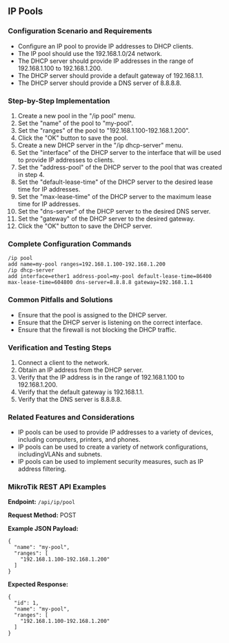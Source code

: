 ## IP Pools

### Configuration Scenario and Requirements

- Configure an IP pool to provide IP addresses to DHCP clients.
- The IP pool should use the 192.168.1.0/24 network.
- The DHCP server should provide IP addresses in the range of 192.168.1.100 to 192.168.1.200.
- The DHCP server should provide a default gateway of 192.168.1.1.
- The DHCP server should provide a DNS server of 8.8.8.8.

### Step-by-Step Implementation

1. Create a new pool in the "/ip pool" menu.
2. Set the "name" of the pool to "my-pool".
3. Set the "ranges" of the pool to "192.168.1.100-192.168.1.200".
4. Click the "OK" button to save the pool.
5. Create a new DHCP server in the "/ip dhcp-server" menu.
6. Set the "interface" of the DHCP server to the interface that will be used to provide IP addresses to clients.
7. Set the "address-pool" of the DHCP server to the pool that was created in step 4.
8. Set the "default-lease-time" of the DHCP server to the desired lease time for IP addresses.
9. Set the "max-lease-time" of the DHCP server to the maximum lease time for IP addresses.
10. Set the "dns-server" of the DHCP server to the desired DNS server.
11. Set the "gateway" of the DHCP server to the desired gateway.
12. Click the "OK" button to save the DHCP server.

### Complete Configuration Commands

```
/ip pool
add name=my-pool ranges=192.168.1.100-192.168.1.200
/ip dhcp-server
add interface=ether1 address-pool=my-pool default-lease-time=86400 max-lease-time=604800 dns-server=8.8.8.8 gateway=192.168.1.1
```

### Common Pitfalls and Solutions

- Ensure that the pool is assigned to the DHCP server.
- Ensure that the DHCP server is listening on the correct interface.
- Ensure that the firewall is not blocking the DHCP traffic.

### Verification and Testing Steps

1. Connect a client to the network.
2. Obtain an IP address from the DHCP server.
3. Verify that the IP address is in the range of 192.168.1.100 to 192.168.1.200.
4. Verify that the default gateway is 192.168.1.1.
5. Verify that the DNS server is 8.8.8.8.

### Related Features and Considerations

- IP pools can be used to provide IP addresses to a variety of devices, including computers, printers, and phones.
- IP pools can be used to create a variety of network configurations, includingVLANs and subnets.
- IP pools can be used to implement security measures, such as IP address filtering.

### MikroTik REST API Examples

**Endpoint:** `/api/ip/pool`

**Request Method:** POST

**Example JSON Payload:**

```
{
  "name": "my-pool",
  "ranges": [
    "192.168.1.100-192.168.1.200"
  ]
}
```

**Expected Response:**

```
{
  "id": 1,
  "name": "my-pool",
  "ranges": [
    "192.168.1.100-192.168.1.200"
  ]
}
```